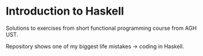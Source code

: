 # Introduction to Haskell

Solutions to exercises from short functional programming course from AGH UST.

Repository shows one of my biggest life mistakes -> coding in Haskell.
